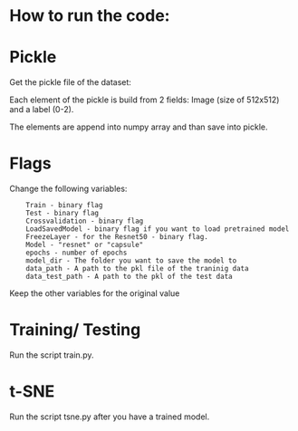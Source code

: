 # How to run the code:

# Pickle
Get the pickle file of the dataset:

Each element of the pickle is build from 2 fields:
  Image (size of 512x512) and a label (0-2).
  
The elements are append into numpy array and than save into pickle.

# Flags
Change the following variables:

        Train - binary flag
        Test - binary flag
        Crossvalidation - binary flag
        LoadSavedModel - binary flag if you want to load pretrained model
        FreezeLayer - for the Resnet50 - binary flag.
        Model - "resnet" or "capsule"
        epochs - number of epochs
        model_dir - The folder you want to save the model to
        data_path - A path to the pkl file of the traninig data
        data_test_path - A path to the pkl of the test data
        
 Keep the other variables for the original value

# Training/ Testing
Run the script train.py.

# t-SNE
Run the script tsne.py after you have a trained model.

